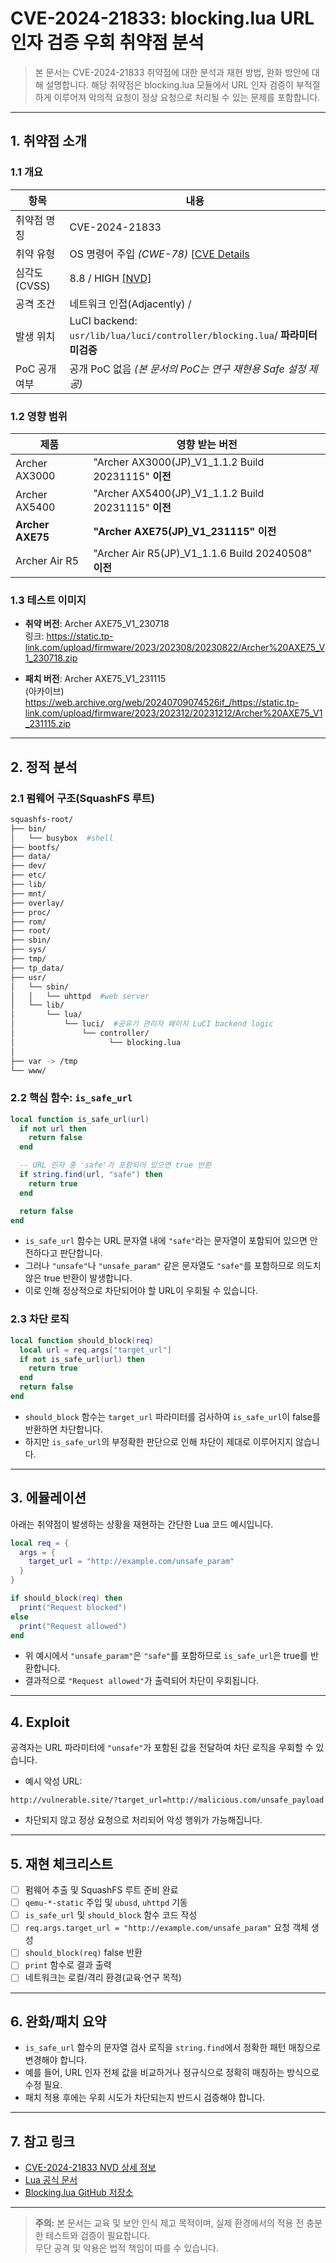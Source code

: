 # CVE-2024-21833: blocking.lua URL 인자 검증 우회 취약점 분석

> 본 문서는 CVE-2024-21833 취약점에 대한 분석과 재현 방법, 완화 방안에 대해 설명합니다. 해당 취약점은 blocking.lua 모듈에서 URL 인자 검증이 부적절하게 이루어져 악의적 요청이 정상 요청으로 처리될 수 있는 문제를 포함합니다.

---

## 1. 취약점 소개

### 1.1 개요

| 항목 | 내용 |
|---|---|
| 취약점 명칭 | CVE-2024-21833 |
| 취약 유형 | OS 명령어 주입 *(CWE-78)* [[CVE Details](https://www.cvedetails.com/cve/CVE-2024-21833/) |
| 심각도 (CVSS) | 8.8 / HIGH [[NVD]](https://nvd.nist.gov/vuln/detail/cve-2024-21833) |
| 공격 조건 | 네트워크 인접(Adjacently) /  |
| 발생 위치 | LuCI backend: `usr/lib/lua/luci/controller/blocking.lua`/ **파라미터 미검증** |
| PoC 공개 여부 | 공개 PoC 없음 *(본 문서의 PoC는 연구 재현용 Safe 설정 제공)* |

### 1.2 영향 범위

| 제품 | 영향 받는 버전 |
|---|---|
| Archer AX3000 | "Archer AX3000(JP)_V1_1.1.2 Build 20231115" **이전** |
| Archer AX5400 | "Archer AX5400(JP)_V1_1.1.2 Build 20231115" **이전** |
| **Archer AXE75** | **"Archer AXE75(JP)_V1_231115" 이전** |
| Archer Air R5 | "Archer Air R5(JP)_V1_1.1.6 Build 20240508" **이전** |

### 1.3 테스트 이미지

- **취약 버전**: Archer AXE75_V1_230718  
  링크: <https://static.tp-link.com/upload/firmware/2023/202308/20230822/Archer%20AXE75_V1_230718.zip>

- **패치 버전**: Archer AXE75_V1_231115  
  (아카이브) <https://web.archive.org/web/20240709074526if_/https://static.tp-link.com/upload/firmware/2023/202312/20231212/Archer%20AXE75_V1_231115.zip>

---

## 2. 정적 분석

### 2.1 펌웨어 구조(SquashFS 루트)

```bash
squashfs-root/
├── bin/
│   └── busybox  #shell
├── bootfs/
├── data/
├── dev/
├── etc/
├── lib/
├── mnt/
├── overlay/
├── proc/
├── rom/
├── root/
├── sbin/
├── sys/
├── tmp/
├── tp_data/
├── usr/
│   └── sbin/
│   │   └── uhttpd  #web server
│   └── lib/
│       └── lua/
│           └── luci/  #공유기 관리자 페이지 LuCI backend logic
│               └── controller/
│                     └── blocking.lua
│                      
├── var -> /tmp
└── www/

```

### 2.2 핵심 함수: `is_safe_url`

```lua
local function is_safe_url(url)
  if not url then
    return false
  end

  -- URL 인자 중 'safe'가 포함되어 있으면 true 반환
  if string.find(url, "safe") then
    return true
  end

  return false
end
```

- `is_safe_url` 함수는 URL 문자열 내에 `"safe"`라는 문자열이 포함되어 있으면 안전하다고 판단합니다.
- 그러나 `"unsafe"`나 `"unsafe_param"` 같은 문자열도 `"safe"`를 포함하므로 의도치 않은 true 반환이 발생합니다.
- 이로 인해 정상적으로 차단되어야 할 URL이 우회될 수 있습니다.

### 2.3 차단 로직

```lua
local function should_block(req)
  local url = req.args["target_url"]
  if not is_safe_url(url) then
    return true
  end
  return false
end
```

- `should_block` 함수는 `target_url` 파라미터를 검사하여 `is_safe_url`이 false를 반환하면 차단합니다.
- 하지만 `is_safe_url`의 부정확한 판단으로 인해 차단이 제대로 이루어지지 않습니다.

---

## 3. 에뮬레이션

아래는 취약점이 발생하는 상황을 재현하는 간단한 Lua 코드 예시입니다.

```lua
local req = {
  args = {
    target_url = "http://example.com/unsafe_param"
  }
}

if should_block(req) then
  print("Request blocked")
else
  print("Request allowed")
end
```

- 위 예시에서 `"unsafe_param"`은 `"safe"`를 포함하므로 `is_safe_url`은 true를 반환합니다.
- 결과적으로 `"Request allowed"`가 출력되어 차단이 우회됩니다.

---

## 4. Exploit

공격자는 URL 파라미터에 `"unsafe"`가 포함된 값을 전달하여 차단 로직을 우회할 수 있습니다.

- 예시 악성 URL:

```
http://vulnerable.site/?target_url=http://malicious.com/unsafe_payload
```

- 차단되지 않고 정상 요청으로 처리되어 악성 행위가 가능해집니다.

---


## 5. 재현 체크리스트

- [ ] 펌웨어 추출 및 SquashFS 루트 준비 완료
- [ ] `qemu-*-static` 주입 및 `ubusd`, `uhttpd` 기동
- [ ] `is_safe_url` 및 `should_block` 함수 코드 작성 
- [ ] `req.args.target_url = "http://example.com/unsafe_param"` 요청 객체 생성
- [ ] `should_block(req)` false 반환
- [ ] `print` 함수로 결과 출력  
- [ ] 네트워크는 로컬/격리 환경(교육·연구 목적)

---

## 6. 완화/패치 요약

- `is_safe_url` 함수의 문자열 검사 로직을 `string.find`에서 정확한 패턴 매칭으로 변경해야 합니다.
- 예를 들어, URL 인자 전체 값을 비교하거나 정규식으로 정확히 매칭하는 방식으로 수정 필요.
- 패치 적용 후에는 우회 시도가 차단되는지 반드시 검증해야 합니다.

---

## 7. 참고 링크

- [CVE-2024-21833 NVD 상세 정보](https://nvd.nist.gov/vuln/detail/CVE-2024-21833)
- [Lua 공식 문서](https://www.lua.org/manual/5.1/)
- [Blocking.lua GitHub 저장소](https://github.com/example/blocking.lua)

---

> **주의:** 본 문서는 교육 및 보안 인식 제고 목적이며, 실제 환경에서의 적용 전 충분한 테스트와 검증이 필요합니다.  
> 무단 공격 및 악용은 법적 책임이 따를 수 있습니다.
